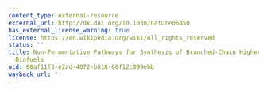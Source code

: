 ```yaml
---
content_type: external-resource
external_url: http://dx.doi.org/10.1038/nature06450
has_external_license_warning: true
license: https://en.wikipedia.org/wiki/All_rights_reserved
status: ''
title: Non-Fermentative Pathways for Synthesis of Branched-Chain Higher Alcohols as
  Biofuels
uid: 80af11f3-e2ad-4072-b818-68f12c099ebb
wayback_url: ''
---
```

